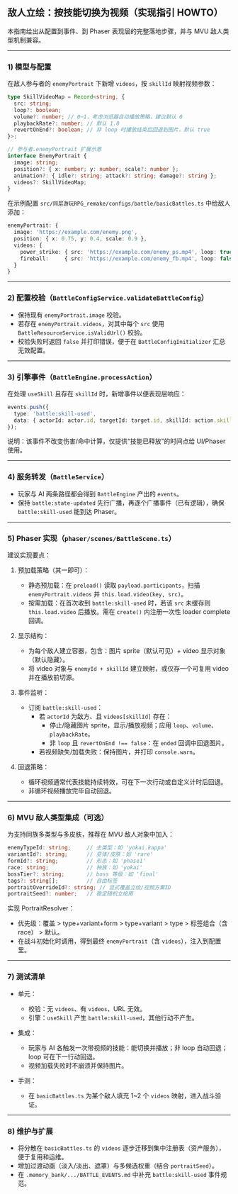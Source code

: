 ## 敌人立绘：按技能切换为视频（实现指引 HOWTO）

本指南给出从配置到事件、到 Phaser 表现层的完整落地步骤，并与 MVU 敌人类型机制兼容。

---

### 1) 模型与配置

在敌人参与者的 `enemyPortrait` 下新增 `videos`，按 `skillId` 映射视频参数：

```ts
type SkillVideoMap = Record<string, {
  src: string;
  loop?: boolean;
  volume?: number; // 0~1，考虑浏览器自动播放策略，建议默认 0
  playbackRate?: number; // 默认 1.0
  revertOnEnd?: boolean; // 非 loop 时播放结束后回退到图片，默认 true
}>;

// 参与者.enemyPortrait 扩展示意
interface EnemyPortrait {
  image: string;
  position?: { x: number; y: number; scale?: number };
  animation?: { idle?: string; attack?: string; damage?: string };
  videos?: SkillVideoMap;
}
```

在示例配置 `src/同层游玩RPG_remake/configs/battle/basicBattles.ts` 中给敌人添加：

```ts
enemyPortrait: {
  image: 'https://example.com/enemy.png',
  position: { x: 0.75, y: 0.4, scale: 0.9 },
  videos: {
    power_strike: { src: 'https://example.com/enemy_ps.mp4', loop: true, volume: 0, revertOnEnd: false },
    fireball:     { src: 'https://example.com/enemy_fb.mp4', loop: false, volume: 0.2, revertOnEnd: true }
  }
}
```

---

### 2) 配置校验（`BattleConfigService.validateBattleConfig`）

- 保持现有 `enemyPortrait.image` 校验。
- 若存在 `enemyPortrait.videos`，对其中每个 `src` 使用 `BattleResourceService.isValidUrl()` 校验。
- 校验失败时返回 `false` 并打印错误，便于在 `BattleConfigInitializer` 汇总无效配置。

---

### 3) 引擎事件（`BattleEngine.processAction`）

在处理 `useSkill` 且存在 `skillId` 时，新增事件以便表现层响应：

```ts
events.push({
  type: 'battle:skill-used',
  data: { actorId: actor.id, targetId: target.id, skillId: action.skillId }
});
```

说明：该事件不改变伤害/命中计算，仅提供“技能已释放”的时间点给 UI/Phaser 使用。

---

### 4) 服务转发（`BattleService`）

- 玩家与 AI 两条路径都会得到 `BattleEngine` 产出的 `events`。
- 保持 `battle:state-updated` 先行广播，再逐个广播事件（已有逻辑），确保 `battle:skill-used` 能到达 Phaser。

---

### 5) Phaser 实现（`phaser/scenes/BattleScene.ts`）

建议实现要点：

1. 预加载策略（其一即可）：
   - 静态预加载：在 `preload()` 读取 `payload.participants`，扫描 `enemyPortrait.videos` 并 `this.load.video(key, src)`。
   - 按需加载：在首次收到 `battle:skill-used` 时，若该 `src` 未缓存则 `this.load.video` 后播放。需在 `create()` 内注册一次性 loader complete 回调。

2. 显示结构：
   - 为每个敌人建立容器，包含：图片 sprite（默认可见）+ video 显示对象（默认隐藏）。
   - 将 video 对象与 `enemyId + skillId` 建立映射，或仅存一个可复用 video 并在播放前切源。

3. 事件监听：
   - 订阅 `battle:skill-used`：
     - 若 `actorId` 为敌方、且 `videos[skillId]` 存在：
       - 停止/隐藏图片 sprite，显示/播放视频；应用 `loop`、`volume`、`playbackRate`。
       - 非 `loop` 且 `revertOnEnd !== false`：在 `ended` 回调中回退图片。
     - 若视频缺失/加载失败：保持图片，并打印 `console.warn`。

4. 回退策略：
   - 循环视频通常代表技能持续特效，可在下一次行动或自定义计时后回退。
   - 非循环视频播放完毕自动回退。

---

### 6) MVU 敌人类型集成（可选）

为支持同族多类型与多皮肤，推荐在 MVU 敌人对象中加入：

```ts
enemyTypeId: string;     // 主类型：如 'yokai.kappa'
variantId?: string;      // 变体/皮肤：如 'rare'
formId?: string;         // 形态：如 'phase1'
race: string;            // 种族：如 'yokai'
bossTier?: string;       // boss 等级：如 'final'
tags?: string[];         // 自由标签
portraitOverrideId?: string; // 显式覆盖立绘/视频方案ID
portraitSeed?: number;   // 稳定随机立绘用
```

实现 PortraitResolver：

- 优先级：覆盖 > type+variant+form > type+variant > type > 标签组合（含 race） > 默认。
- 在战斗初始化时调用，得到最终 `enemyPortrait`（含 `videos`），注入到配置里。

---

### 7) 测试清单

- 单元：
  - 校验：无 `videos`、有 `videos`、URL 无效。
  - 引擎：`useSkill` 产生 `battle:skill-used`，其他行动不产生。

- 集成：
  - 玩家与 AI 各触发一次带视频的技能：能切换并播放；非 loop 自动回退；loop 可在下一行动回退。
  - 视频加载失败时不崩溃并保持图片。

- 手测：
  - 在 `basicBattles.ts` 为某个敌人填充 1~2 个 `videos` 映射，进入战斗验证。

---

### 8) 维护与扩展

- 将分散在 `basicBattles.ts` 的 `videos` 逐步迁移到集中注册表（资产服务），便于复用和运维。
- 增加过渡动画（淡入/淡出、遮罩）与多候选权重（结合 `portraitSeed`）。
- 在 `.memory_bank/.../BATTLE_EVENTS.md` 中补充 `battle:skill-used` 事件规范。




























